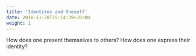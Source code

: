 ```yaml
---
title: 'Identites and Oneself'
date: 2018-11-28T15:14:39+10:00
weight: 1
---
```


How does one present themselves to others? How does one express their identity?